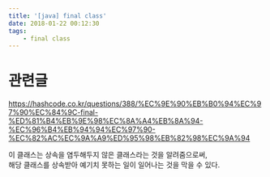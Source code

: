 ```yaml
---
title: '[java] final class'
date: 2018-01-22 00:12:30
tags:
    - final class
---
```


# 관련글
<https://hashcode.co.kr/questions/388/%EC%9E%90%EB%B0%94%EC%97%90%EC%84%9C-final-%ED%81%B4%EB%9E%98%EC%8A%A4%EB%8A%94-%EC%96%B4%EB%94%94%EC%97%90-%EC%82%AC%EC%9A%A9%ED%95%98%EB%82%98%EC%9A%94>  

이 클래스는 상속을 염두해두지 않은 클래스라는 것을 알려줌으로써,  
해당 클래스를 상속받아 예기치 못하는 일이 일어나는 것을 막을 수 있다.  

<!-- more -->